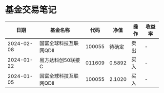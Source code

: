 # 基金交易笔记



| 日期       | 基金名称  | 代码  | 净值   | 操作  | 收益率  |
|------------|------------|--------|--------|------|--------|
| 2024-02-08 | 国富全球科技互联网QDII | 100055 | 待确定  |卖出  | - |
| 2024-01-22 | 易方达科创50联接C | 011609 | 0.5892  |买入  | - | 
| 2024-01-05 | 国富全球科技互联网QDII | 100055 | 2.1020  |买入  | - | 
